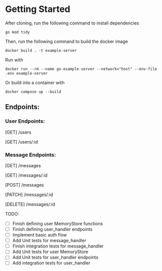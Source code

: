 # Getting Started
After cloning, run the following command to install dependencies

```go mod tidy```

Then, run the following command to build the docker image

```docker build . -t example-server```

Run with 

```docker run --rm --name go-example-server --network="host" --env-file .env example-server```

Or build into a container with

```docker compose up --build```

## Endpoints:

### User Endpoints:
[GET] /users

[GET] /users/:id

### Message Endpoints:
[GET]    /messages

[GET]    /messages/:id

[POST]   /messages

[PATCH]  /messages/:id

[DELETE] /messages/:id


TODO:
- [ ] Finish defining user MemoryStore functions
- [ ] Finish defining user_handler endpoints
- [ ] Implement basic auth flow
- [ ] Add Unit tests for message_handler
- [ ] Finish integration tests for message_handler
- [ ] Add Unit tests for user MemoryStore
- [ ] Add Unit tests for user_handler endpoints
- [ ] Add integration tests for user_handler

